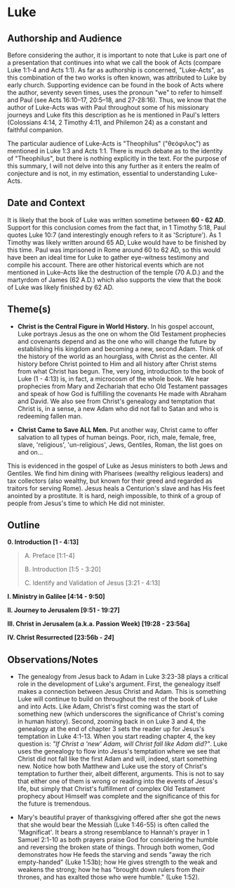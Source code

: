 # Luke


## Authorship and Audience
Before considering the author, it is important to note that Luke is part one of a presentation that continues into what we call the book of Acts (compare Luke 1:1-4 and Acts 1:1). As far as authorship is concerned, "Luke-Acts", as this combination of the two works is often known, was attributed to Luke by early church. Supporting evidence can be found in the book of Acts where the author, seventy seven times, uses the pronoun "we" to refer to himself and Paul (see Acts 16:10–17, 20:5–18, and 27-28:16). Thus, we know that the author of Luke-Acts was with Paul throughout some of his missionary journeys and Luke fits this description as he is mentioned in Paul's letters (Colossians 4:14, 2 Timothy 4:11, and Philemon 24) as a constant and faithful companion.

The particular audience of Luke-Acts is "Theophilus" ("θεόφιλος") as mentioned in Luke 1:3 and Acts 1:1. There is much debate as to the identity of "Theophilus", but there is nothing explicitly in the text. For the purpose of this summary, I will not delve into this any further as it enters the realm of conjecture and is not, in my estimation, essential to understanding Luke-Acts.


## Date and Context
It is likely that the book of Luke was written sometime between **60 - 62 AD**. Support for this conclusion comes from the fact that, in 1 Timothy 5:18, Paul quotes Luke 10:7 (and interestingly enough refers to it as 'Scripture'). As 1 Timothy was likely written around 65 AD, Luke would have to be finished by this time. Paul was imprisoned in Rome around 60 to 62 AD, so this would have been an ideal time for Luke to gather eye-witness testimony and compile his account. There are other historical events which are not mentioned in Luke-Acts like the destruction of the temple (70 A.D.) and the martyrdom of James (62 A.D.) which also supports the view that the book of Luke was likely finished by 62 AD.


## Theme(s)
- **Christ is the Central Figure in World History.** In his gospel account, Luke portrays Jesus as the one on whom the Old Testament prophecies and covenants depend and as the one who will change the future by establishing His kingdom and becoming a new, second Adam. Think of the history of the world as an hourglass, with Christ as the center. All history before Christ pointed to Him and all history after Christ stems from what Christ has begun. The, very long, introduction to the book of Luke (1 - 4:13) is, in fact, a microcosm of the whole book. We hear prophecies from Mary and Zechariah that echo Old Testament passages and speak of how God is fulfilling the covenants He made with Abraham and David. We also see from Christ's genealogy and temptation that Christ is, in a sense, a new Adam who did not fall to Satan and who is redeeming fallen man.

- **Christ Came to Save ALL Men.** Put another way, Christ came to offer salvation to all types of human beings. Poor, rich, male, female, free, slave, 'religious', 'un-religious', Jews, Gentiles, Roman, the list goes on and on... 

This is evidenced in the gospel of Luke as Jesus ministers to both Jews and Gentiles. We find him dining with Pharisees (wealthy religious leaders) and tax collectors (also wealthy, but known for their greed and regarded as traitors for serving Rome). Jesus heals a Centurion's slave and has His feet anointed by a prostitute. It is hard, neigh impossible, to think of a group of people from Jesus's time to which He did not minister.


## Outline
**0. Introduction  [1 - 4:13]**

  > A. Preface  [1:1-4]
  > 
  > B. Introduction  [1:5 - 3:20]
  > 
  > C. Identify and Validation of Jesus  [3:21 - 4:13]

**I. Ministry in Galilee  [4:14 - 9:50]**

**II. Journey to Jerusalem  [9:51 - 19:27]**

**III. Christ in Jerusalem (a.k.a. Passion Week)  [19:28 - 23:56a]**

**IV. Christ Resurrected  [23:56b - *24*]**


## Observations/Notes
  - The genealogy from Jesus back to Adam in Luke 3:23-38 plays a critical role in the development of Luke's argument. First, the genealogy itself makes a connection between Jesus Christ and Adam. This is something Luke will continue to build on throughout the rest of the book of Luke and into Acts. Like Adam, Christ's first coming was the start of something new (which underscores the significance of Christ's coming in human history). Second, zooming back in on Luke 3 and 4, the genealogy at the end of chapter 3 sets the reader up for Jesus's temptation in Luke 4:1-13. When you start reading chapter 4, the key question is: *"If Christ a 'new' Adam, will Christ fall like Adam did?"*. Luke uses the genealogy to flow into Jesus's temptation where we see that Christ did not fall like the first Adam and will, indeed, start something new. Notice how both Matthew and Luke use the story of Christ's temptation to further their, albeit different, arguments. This is not to say that either one of them is wrong or reading into the events of Jesus's life, but simply that Christ's fulfillment of complex Old Testament prophecy about Himself was complete and the significance of this for the future is tremendous.

  - Mary's beautiful prayer of thanksgiving offered after she got the news that she would bear the Messiah (Luke 1:46-55) is often called the 'Magnificat'. It bears a strong resemblance to Hannah's prayer in 1 Samuel 2:1-10 as both prayers praise God for considering the humble and reversing the broken state of things. Through both women, God demonstrates how He feeds the starving and sends "away the rich empty-handed" (Luke 1:53b); how He gives strength to the weak and weakens the strong; how he has "brought down rulers from *their* thrones, and has exalted those who were humble." (Luke 1:52).

